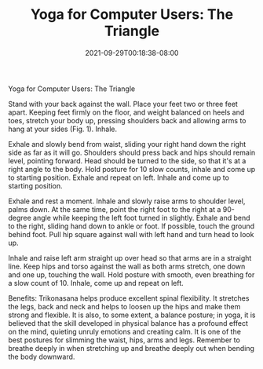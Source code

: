 ﻿---
title: "Yoga for Computer Users: The Triangle"
date: 2021-09-29T00:18:38-08:00
description: "yoga Tips for Web Success"
featured_image: "/images/yoga.jpg"
tags: ["yoga"]
---

Yoga for Computer Users: The Triangle

Stand with your back against the wall. Place your feet two or three feet apart. Keeping feet firmly on the floor, and weight balanced on heels and toes, stretch your body up, pressing shoulders back and allowing arms to hang at your sides (Fig. 1). Inhale.

Exhale and slowly bend from waist, sliding your right hand down the right side as far as it will go. Shoulders should press back and hips should remain level, pointing forward. Head should be turned to the side, so that it's at a right angle to the body. Hold posture for 10 slow counts, inhale and come up to starting position. Exhale and repeat on left. Inhale and come up to starting position.

Exhale and rest a moment. Inhale and slowly raise arms to shoulder level, palms down. At the same time, point the right foot to the right at a 90-degree angle while keeping the left foot turned in slightly. Exhale and bend to the right, sliding hand down to ankle or foot. If possible, touch the ground behind foot. Pull hip square against wall with left hand and turn head to look up.

Inhale and raise left arm straight up over head so that arms are in a straight line. Keep hips and torso against the wall as both arms stretch, one down and one up, touching the wall. Hold posture with smooth, even breathing for a slow count of 10. Inhale, come up and repeat on left.

Benefits: Trikonasana helps produce excellent spinal flexibility. It stretches the legs, back and neck and helps to loosen up the hips and make them strong and flexible. It is also, to some extent, a balance posture; in yoga, it is believed that the skill developed in physical balance has a profound effect on the mind, quieting unruly emotions and creating calm. It is one of the best postures for slimming the waist, hips, arms and legs. Remember to breathe deeply in when stretching up and breathe deeply out when bending the body downward.

